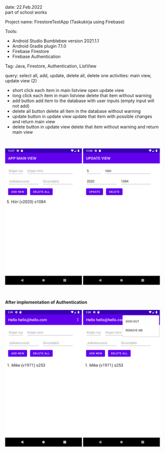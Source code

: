 date: 22.Feb.2022  
part of school works  

Project name: FirestoreTestApp (Taskukirja using Firebase) 

Tools:  
  - Android Studio Bumblebee version 2021.1.1  
  - Android Gradle plugin 7.1.0
  - Firebase Firestore
  - Firebase Authentication


Tag: Java, Firestore, Authentication, ListView

query: select all, add, update, delete all, delete one
activities: main view, update view (2)  

  - short click each item in main listview open update view  
  - long click each item in main listview delete that item without warning  
  - add button add item to the database with user inputs (empty input will not add)  
  - delete all button delete all item in the database without warning  
  - update button in update view update that item with possible changes and return main view 
  - delete button in update view delete that item without warning and return main view  

<br>  

<img src="Screenshot_20220219_mainview.png" width=250 /> <img src="Screenshot_20220219_updateview.png" width=250 >

<br>

**After implementation of Authentication**  
<br />
<img src="Screenshot_20220222_140935.png" width=250 /> <img src="Screenshot_20220222_140905.png" width=250 />

